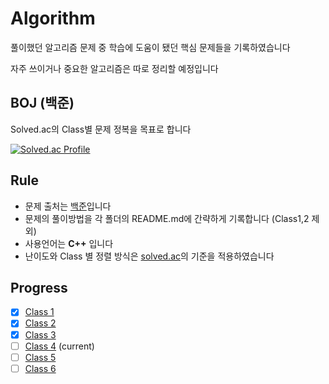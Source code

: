 # Algorithm
풀이했던 알고리즘 문제 중 학습에 도움이 됐던 핵심 문제들을 기록하였습니다

자주 쓰이거나 중요한 알고리즘은 따로 정리할 예정입니다

## BOJ (백준)
Solved.ac의 Class별 문제 정복을 목표로 합니다

[![Solved.ac
Profile](http://mazassumnida.wtf/api/v2/generate_badge?boj=r2god7k)](https://solved.ac/r2god7k)



## Rule
- 문제 출처는 [백준](https://www.acmicpc.net/)입니다
- 문제의 풀이방법을 각 폴더의 README.md에 간략하게 기록합니다 (Class1,2 제외)
- 사용언어는 <b>C++</b> 입니다
- 난이도와 Class 별 정렬 방식은 [solved.ac](https://solved.ac/)의 기준을 적용하였습니다

## Progress
- [x] [Class 1](https://github.com/JangKeon/BOJ/tree/master/BOJ)
- [x] [Class 2](https://github.com/JangKeon/BOJ/tree/master/BOJ)
- [x] [Class 3](https://github.com/JangKeon/BOJ/tree/master/BOJ_Class3) 
- [ ] [Class 4](https://github.com/JangKeon/BOJ/tree/master/BOJ_Class4) (current)
- [ ] [Class 5]() 
- [ ] [Class 6]()
